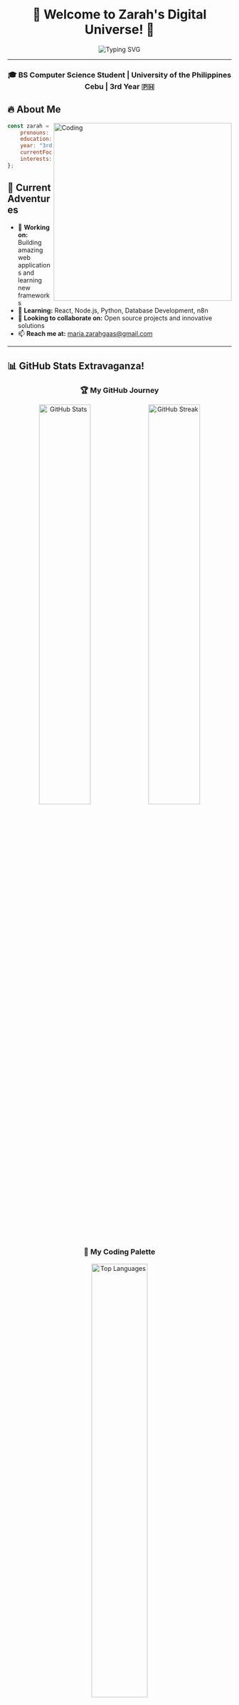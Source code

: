 <div align="center">

# 🌟 Welcome to Zarah's Digital Universe! 🌟

<img src="https://readme-typing-svg.herokuapp.com?font=Fira+Code&size=30&duration=3000&pause=1000&color=36BCF7FF&center=true&vCenter=true&width=600&lines=Hello%2C+I'm+Zarah!+%F0%9F%91%8B;Computer+Science+Student+%F0%9F%92%BB;Code+Enthusiast+%F0%9F%9A%80;Problem+Solver+%F0%9F%A7%A9;Future+Tech+Leader+%E2%9C%A8" alt="Typing SVG" />

</div>

---

<div align="center">

### 🎓 **BS Computer Science Student** | **University of the Philippines Cebu** | **3rd Year** 🇵🇭

</div>

## 🔥 **About Me**

<img align="right" alt="Coding" width="400" src="https://media.giphy.com/media/qgQUggAC3Pfv687qPC/giphy.gif">

```javascript
const zarah = {
    pronouns: "she/her",
    education: "BS Computer Science",
    year: "3rd Year",
    currentFocus: ["Database Development", "Full Stack Development", "Data Structures", "Algorithms"],
    interests: ["Civic Tech Education", "Mobile and Web Apps", "AI/ML Engineering", "Open Source"]
};
```

## 🚀 **Current Adventures**

- 🔭 **Working on:** Building amazing web applications and learning new frameworks
- 🌱 **Learning:** React, Node.js, Python, Database Development, n8n
- 👯 **Looking to collaborate on:** Open source projects and innovative solutions
- 📫 **Reach me at:** maria.zarahgaas@gmail.com

---

## 📊 **GitHub Stats Extravaganza!**

<div align="center">

### 🏆 **My GitHub Journey**

<img src="https://github-readme-stats.vercel.app/api?username=scharasyne&show_icons=true&theme=tokyonight&hide_border=true&count_private=true&include_all_commits=true" alt="GitHub Stats" width="48%"/>
<img src="https://github-readme-streak-stats.herokuapp.com/?user=scharasyne&theme=tokyonight&hide_border=true" alt="GitHub Streak" width="48%"/>

</div>

<div align="center">

### 🎨 **My Coding Palette**

<img src="https://github-readme-stats.vercel.app/api/top-langs/?username=scharasyne&layout=compact&theme=tokyonight&hide_border=true&langs_count=8" alt="Top Languages" width="50%"/>

</div>

<div align="center">

### 📈 **Contribution Graph**

<img src="https://github-readme-activity-graph.vercel.app/graph?username=scharasyne&bg_color=1a1b27&color=38bdae&line=70a5fd&point=bf91f3&area=true&hide_border=true" width="100%"/>

</div>

---

## 🛠️ **Tech Stack & Tools**

<div align="center">

### 💻 **Programming Languages**
![JavaScript](https://img.shields.io/badge/JavaScript-F7DF1E?style=for-the-badge&logo=javascript&logoColor=black)
![Python](https://img.shields.io/badge/Python-3776AB?style=for-the-badge&logo=python&logoColor=white)
![Java](https://img.shields.io/badge/Java-ED8B00?style=for-the-badge&logo=java&logoColor=white)
![C++](https://img.shields.io/badge/C++-00599C?style=for-the-badge&logo=c%2B%2B&logoColor=white)
![HTML5](https://img.shields.io/badge/HTML5-E34F26?style=for-the-badge&logo=html5&logoColor=white)
![CSS3](https://img.shields.io/badge/CSS3-1572B6?style=for-the-badge&logo=css3&logoColor=white)

### 🚀 **Frameworks & Libraries**
![React](https://img.shields.io/badge/React-20232A?style=for-the-badge&logo=react&logoColor=61DAFB)
![Node.js](https://img.shields.io/badge/Node.js-43853D?style=for-the-badge&logo=node.js&logoColor=white)
![Express.js](https://img.shields.io/badge/Express.js-404D59?style=for-the-badge)
![Bootstrap](https://img.shields.io/badge/Bootstrap-563D7C?style=for-the-badge&logo=bootstrap&logoColor=white)

### 🗄️ **Databases**
![MongoDB](https://img.shields.io/badge/MongoDB-4EA94B?style=for-the-badge&logo=mongodb&logoColor=white)
![MySQL](https://img.shields.io/badge/MySQL-00000F?style=for-the-badge&logo=mysql&logoColor=white)
![PostgreSQL](https://img.shields.io/badge/PostgreSQL-316192?style=for-the-badge&logo=postgresql&logoColor=white)

### 🛠️ **Tools & Technologies**
![Git](https://img.shields.io/badge/Git-F05032?style=for-the-badge&logo=git&logoColor=white)
![GitHub](https://img.shields.io/badge/GitHub-100000?style=for-the-badge&logo=github&logoColor=white)
![VS Code](https://img.shields.io/badge/VS_Code-007ACC?style=for-the-badge&logo=visual-studio-code&logoColor=white)
![Figma](https://img.shields.io/badge/Figma-F24E1E?style=for-the-badge&logo=figma&logoColor=white)

</div>

---

## 🏆 **GitHub Achievements**

<div align="center">

<img src="https://github-profile-trophy.vercel.app/?username=scharasyne&theme=tokyonight&no-frame=true&row=1&column=7" alt="GitHub Trophies"/>

</div>

---

## 📱 **Let's Connect!**

<div align="center">

### 🌐 **Find me around the web:**

[![LinkedIn](https://img.shields.io/badge/LinkedIn-0077B5?style=for-the-badge&logo=linkedin&logoColor=white)](https://www.linkedin.com/in/maria-zarah-szane-ga-as/)

</div>

<div align="center">

<img src="https://komarev.com/ghpvc/?username=scharasyne&label=Profile%20views&color=0e75b6&style=flat" alt="Profile Views" />

**Thanks for visiting! Have a great day! 🌟**

</div>

<div align="center">
<img src="https://media.giphy.com/media/LnQjpWaON8nhr21vNW/giphy.gif" width="60"> <em><b>I love connecting with different people</b> so if you want to say <b>hi, I'll be happy to meet you more!</b> 😊</em>

<!--
**scharasyne/scharasyne** is a ✨ _special_ ✨ repository because its `README.md` (this file) appears on your GitHub profile.

Here are some ideas to get you started:

- 🔭 I’m currently working on ...
- 🌱 I’m currently learning ...
- 👯 I’m looking to collaborate on ...
- 🤔 I’m looking for help with ...
- 💬 Ask me about ...
- 📫 How to reach me: ...
- 😄 Pronouns: ...
- ⚡ Fun fact: ...
-->
